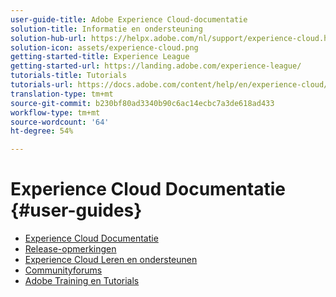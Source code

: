 ```yaml
---
user-guide-title: Adobe Experience Cloud-documentatie
solution-title: Informatie en ondersteuning
solution-hub-url: https://helpx.adobe.com/nl/support/experience-cloud.html
solution-icon: assets/experience-cloud.png
getting-started-title: Experience League
getting-started-url: https://landing.adobe.com/experience-league/
tutorials-title: Tutorials
tutorials-url: https://docs.adobe.com/content/help/en/experience-cloud/tutorials/home.html
translation-type: tm+mt
source-git-commit: b230bf80ad3340b90c6ac14ecbc7a3de618ad433
workflow-type: tm+mt
source-wordcount: '64'
ht-degree: 54%

---
```



# Experience Cloud Documentatie {#user-guides}

+ [Experience Cloud Documentatie](home.md)
+ [Release-opmerkingen](https://docs.adobe.com/content/help/nl-NL/release-notes/experience-cloud/current.html)
+ [Experience Cloud Leren en ondersteunen](https://helpx.adobe.com/nl/support/experience-cloud.html)
+ [Communityforums](https://forums.adobe.com/community/experience-cloud/)
+ [Adobe Training en Tutorials](https://helpx.adobe.com/nl/learning.html?promoid=KAUDK)

<!--
+ [About Moving to Experience League](/help/landing-user-guides/experience-league-preview.md)
-->